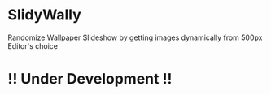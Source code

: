 # SlidyWally
Randomize Wallpaper Slideshow by getting images dynamically from 500px Editor's choice

**!! Under Development !!**
=================


